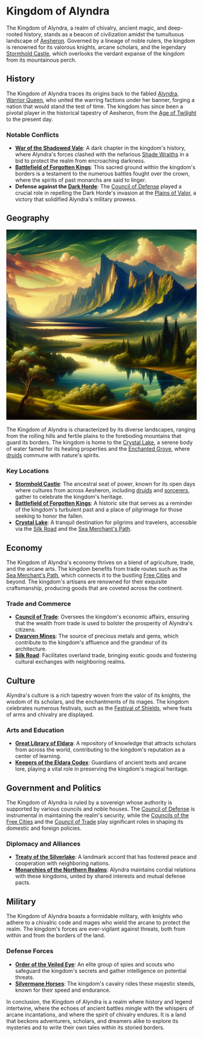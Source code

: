 # Kingdom of Alyndra

The Kingdom of Alyndra, a realm of chivalry, ancient magic, and deep-rooted history, stands as a beacon of civilization amidst the tumultuous landscape of [Aesheron](Aesheron.md). Governed by a lineage of noble rulers, the kingdom is renowned for its valorous knights, arcane scholars, and the legendary [Stormhold Castle](Stormhold%20Castle.md), which overlooks the verdant expanse of the kingdom from its mountainous perch.

## History

The Kingdom of Alyndra traces its origins back to the fabled [Alyndra, Warrior Queen](Alyndra%2C%20Warrior%20Queen.md), who united the warring factions under her banner, forging a nation that would stand the test of time. The kingdom has since been a pivotal player in the historical tapestry of Aesheron, from the [Age of Twilight](Age%20of%20Twilight.md) to the present day.

### Notable Conflicts

- **[War of the Shadowed Vale](War%20of%20the%20Shadowed%20Vale.md)**: A dark chapter in the kingdom's history, where Alyndra's forces clashed with the nefarious [Shade Wraiths](Shade%20Wraiths.md) in a bid to protect the realm from encroaching darkness.
- **[Battlefield of Forgotten Kings](Battlefield%20of%20Forgotten%20Kings.md)**: This sacred ground within the kingdom's borders is a testament to the numerous battles fought over the crown, where the spirits of past monarchs are said to linger.
- **Defense against the [Dark Horde](Dark%20Horde.md)**: The [Council of Defense](Council%20of%20Defense.md) played a crucial role in repelling the Dark Horde's invasion at the [Plains of Valor](Plains%20of%20Valor.md), a victory that solidified Alyndra's military prowess.

## Geography

![Geography](../../images/Kingdom%20of%20Alyndra_S_Geography.png)

The Kingdom of Alyndra is characterized by its diverse landscapes, ranging from the rolling hills and fertile plains to the foreboding mountains that guard its borders. The kingdom is home to the [Crystal Lake](Crystal%20Lake.md), a serene body of water famed for its healing properties and the [Enchanted Grove](Enchanted%20Grove.md), where [druids](Druids.md) commune with nature's spirits.

### Key Locations

- **[Stormhold Castle](Stormhold%20Castle.md)**: The ancestral seat of power, known for its open days where cultures from across Aesheron, including [druids](Druids.md) and [sorcerers](Sorcerers.md), gather to celebrate the kingdom's heritage.
- **[Battlefield of Forgotten Kings](Battlefield%20of%20Forgotten%20Kings.md)**: A historic site that serves as a reminder of the kingdom's turbulent past and a place of pilgrimage for those seeking to honor the fallen.
- **[Crystal Lake](Crystal%20Lake.md)**: A tranquil destination for pilgrims and travelers, accessible via the [Silk Road](Silk%20Road.md) and the [Sea Merchant's Path](Sea%20Merchant'S%20Path.md).

## Economy

The Kingdom of Alyndra's economy thrives on a blend of agriculture, trade, and the arcane arts. The kingdom benefits from trade routes such as the [Sea Merchant's Path](Sea%20Merchant'S%20Path.md), which connects it to the bustling [Free Cities](Free%20Cities.md) and beyond. The kingdom's artisans are renowned for their exquisite craftsmanship, producing goods that are coveted across the continent.

### Trade and Commerce

- **[Council of Trade](Council%20of%20Trade.md)**: Oversees the kingdom's economic affairs, ensuring that the wealth from trade is used to bolster the prosperity of Alyndra's citizens.
- **[Dwarven Mines](Dwarven%20Mines.md)**: The source of precious metals and gems, which contribute to the kingdom's affluence and the grandeur of its architecture.
- **[Silk Road](Silk%20Road.md)**: Facilitates overland trade, bringing exotic goods and fostering cultural exchanges with neighboring realms.

## Culture

Alyndra's culture is a rich tapestry woven from the valor of its knights, the wisdom of its scholars, and the enchantments of its mages. The kingdom celebrates numerous festivals, such as the [Festival of Shields](Festival%20of%20Shields.md), where feats of arms and chivalry are displayed.

### Arts and Education

- **[Great Library of Eldara](Great%20Library%20of%20Eldara.md)**: A repository of knowledge that attracts scholars from across the world, contributing to the kingdom's reputation as a center of learning.
- **[Keepers of the Eldara Codex](Keepers%20of%20the%20Eldara%20Codex.md)**: Guardians of ancient texts and arcane lore, playing a vital role in preserving the kingdom's magical heritage.

## Government and Politics

The Kingdom of Alyndra is ruled by a sovereign whose authority is supported by various councils and noble houses. The [Council of Defense](Council%20of%20Defense.md) is instrumental in maintaining the realm's security, while the [Councils of the Free Cities](Councils%20of%20the%20Free%20Cities.md) and the [Council of Trade](Council%20of%20Trade.md) play significant roles in shaping its domestic and foreign policies.

### Diplomacy and Alliances

- **[Treaty of the Silverlake](Treaty%20of%20the%20Silverlake.md)**: A landmark accord that has fostered peace and cooperation with neighboring nations.
- **[Monarchies of the Northern Realms](Monarchies%20of%20the%20Northern%20Realms.md)**: Alyndra maintains cordial relations with these kingdoms, united by shared interests and mutual defense pacts.

## Military

The Kingdom of Alyndra boasts a formidable military, with knights who adhere to a chivalric code and mages who wield the arcane to protect the realm. The kingdom's forces are ever-vigilant against threats, both from within and from the borders of the land.

### Defense Forces

- **[Order of the Veiled Eye](Order%20of%20the%20Veiled%20Eye.md)**: An elite group of spies and scouts who safeguard the kingdom's secrets and gather intelligence on potential threats.
- **[Silvermane Horses](Silvermane%20Horses.md)**: The kingdom's cavalry rides these majestic steeds, known for their speed and endurance.

In conclusion, the Kingdom of Alyndra is a realm where history and legend intertwine, where the echoes of ancient battles mingle with the whispers of arcane incantations, and where the spirit of chivalry endures. It is a land that beckons adventurers, scholars, and dreamers alike to explore its mysteries and to write their own tales within its storied borders.
